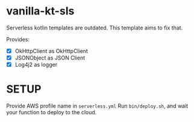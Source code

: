 # vanilla-kt-sls

Serverless kotlin templates are outdated. This template aims to fix that.

Provides:
- [x] OkHttpClient as OkHttpClient
- [x] JSONObject as JSON Client
- [x] Log4j2 as logger

# SETUP
Provide AWS profile name in `serverless.yml` 
Run `bin/deploy.sh`, and wait your function to deploy to the cloud.

